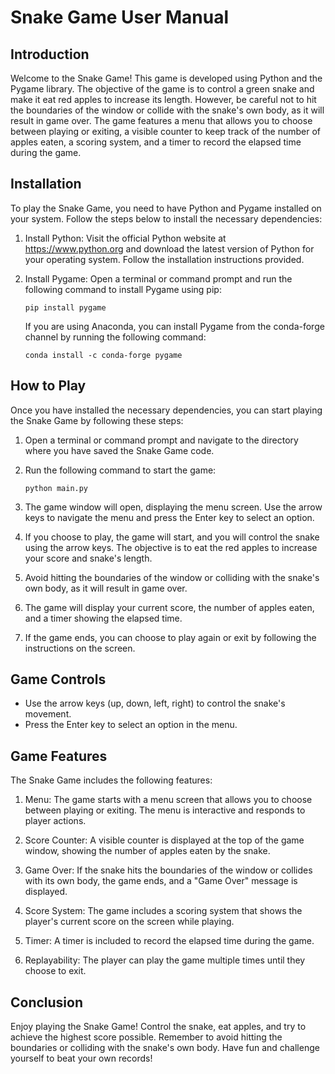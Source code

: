 # Snake Game User Manual

## Introduction
Welcome to the Snake Game! This game is developed using Python and the Pygame library. The objective of the game is to control a green snake and make it eat red apples to increase its length. However, be careful not to hit the boundaries of the window or collide with the snake's own body, as it will result in game over. The game features a menu that allows you to choose between playing or exiting, a visible counter to keep track of the number of apples eaten, a scoring system, and a timer to record the elapsed time during the game.

## Installation
To play the Snake Game, you need to have Python and Pygame installed on your system. Follow the steps below to install the necessary dependencies:

1. Install Python: Visit the official Python website at https://www.python.org and download the latest version of Python for your operating system. Follow the installation instructions provided.

2. Install Pygame: Open a terminal or command prompt and run the following command to install Pygame using pip:

   ```
   pip install pygame
   ```

   If you are using Anaconda, you can install Pygame from the conda-forge channel by running the following command:

   ```
   conda install -c conda-forge pygame
   ```

## How to Play
Once you have installed the necessary dependencies, you can start playing the Snake Game by following these steps:

1. Open a terminal or command prompt and navigate to the directory where you have saved the Snake Game code.

2. Run the following command to start the game:

   ```
   python main.py
   ```

3. The game window will open, displaying the menu screen. Use the arrow keys to navigate the menu and press the Enter key to select an option.

4. If you choose to play, the game will start, and you will control the snake using the arrow keys. The objective is to eat the red apples to increase your score and snake's length.

5. Avoid hitting the boundaries of the window or colliding with the snake's own body, as it will result in game over.

6. The game will display your current score, the number of apples eaten, and a timer showing the elapsed time.

7. If the game ends, you can choose to play again or exit by following the instructions on the screen.

## Game Controls
- Use the arrow keys (up, down, left, right) to control the snake's movement.
- Press the Enter key to select an option in the menu.

## Game Features
The Snake Game includes the following features:

1. Menu: The game starts with a menu screen that allows you to choose between playing or exiting. The menu is interactive and responds to player actions.

2. Score Counter: A visible counter is displayed at the top of the game window, showing the number of apples eaten by the snake.

3. Game Over: If the snake hits the boundaries of the window or collides with its own body, the game ends, and a "Game Over" message is displayed.

4. Score System: The game includes a scoring system that shows the player's current score on the screen while playing.

5. Timer: A timer is included to record the elapsed time during the game.

6. Replayability: The player can play the game multiple times until they choose to exit.

## Conclusion
Enjoy playing the Snake Game! Control the snake, eat apples, and try to achieve the highest score possible. Remember to avoid hitting the boundaries or colliding with the snake's own body. Have fun and challenge yourself to beat your own records!